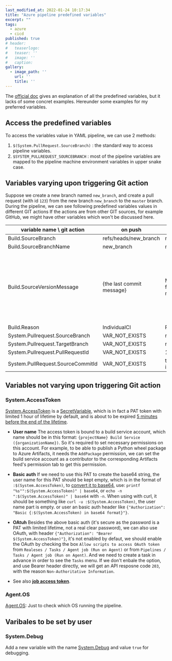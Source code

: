 ```yaml
---
last_modified_at: 2022-01-24 10:17:34
title: "Azure pipeline predefined variables"
excerpt: ""
tags:
  - azure
  - cicd
published: true
# header:
#   teaserlogo:
#   teaser: ''
#   image: ''
#   caption:
gallery:
  - image_path: ''
    url: ''
    title: ''
---
```


The [official doc](https://docs.microsoft.com/en-us/azure/devops/pipelines/build/variables) gives an explanation of all the predefined variables, but it lacks of some concret examples. Hereunder some examples for my preferred variables.

## Access the predefined variables

To access the variables value in YAML pipeline, we can use 2 methods:

1. `$(System.PullRequest.SourceBranch)` : the standard way to access pipeline variables.
2. `$SYSTEM_PULLREQUEST_SOURCEBRANCH` : most of the pipeline variables are mapped to the pipeline machine environment variables in upper snake case.

## Variables varying upon triggering Git action

Suppose we create a new branch named `new_branch`, and create a pull request (with id `123`) from the new branch `new_branch` to the `master` branch.
During the pipeline, we can see following predefined variables values in different GIT actions If the actions are from other GIT sources, for example GitHub, we might have other variables which won't be discussed here.

| variable name \ git action        | on push                   | on pull request                                    | on merge                                                                                                                                                            | on manual trigger         |
| --------------------------------- | ------------------------- | -------------------------------------------------- | ------------------------------------------------------------------------------------------------------------------------------------------------------------------- | ------------------------- |
| Build.SourceBranch                | refs/heads/new_branch     | refs/pull/123/merge                                | refs/heads/master                                                                                                                                                   | refs/heads/new_branch     |
| Build.SourceBranchName            | new_branch                | merge                                              | master                                                                                                                                                              | new_branch                |
| Build.SourceVersionMessage        | {the last commit message} | Merge pull request 123 from new_branch into master | Merged PR 123: {pull request title}<br>**- It's a way to determin this merge is from which PR**<br>**- We can also change the default message when merging the PR** | {the last commit message} |
| Build.Reason                      | IndividualCI              | PullRequest                                        | IndividualCI                                                                                                                                                        | Manual                    |
| System.Pullrequest.SourceBranch   | VAR_NOT_EXISTS            | refs/heads/new_branch                              | VAR_NOT_EXISTS                                                                                                                                                      | VAR_NOT_EXISTS            |
| System.Pullrequest.TargetBranch   | VAR_NOT_EXISTS            | refs/heads/master                                  | VAR_NOT_EXISTS                                                                                                                                                      | VAR_NOT_EXISTS            |
| System.Pullrequest.PullRequestId  | VAR_NOT_EXISTS            | 123                                                | VAR_NOT_EXISTS                                                                                                                                                      | VAR_NOT_EXISTS            |
| System.PullRequest.SourceCommitId | VAR_NOT_EXISTS            | the last commit number in pull request             | VAR_NOT_EXISTS                                                                                                                                                      | VAR_NOT_EXISTS            |

## Variables not varying upon triggering Git action

### System.AccessToken

[System.AccessToken](https://docs.microsoft.com/en-us/azure/devops/pipelines/build/variables?view=azure-devops&tabs=yaml#systemaccesstoken) is a [SecretVariable](https://docs.microsoft.com/en-us/azure/devops/pipelines/process/variables?view=azure-devops&tabs=yaml%2Cbatch#secret-variables), which is in fact a PAT token with limited 1 hour of lifetime by default, and is about to be expired [5 minutes before the end of the lifetime](https://github.com/Azure/azure-sdk-for-net/blob/4162f6fa2445b2127468b9cfd080f01c9da88eba/sdk/mgmtcommon/AppAuthentication/Azure.Services.AppAuthentication/AppAuthenticationResult.cs#L41-L45).

- **User name**
  The access token is bound to a build service account, which name should be in this format: `{projectName} Build Service ({organizationName})`. So it's required to set necessary permissions on this account. For example, to be able to publish a Python wheel package to Azure Artifacts, it needs the `AddPackage` permission, we can set the build service account as a contributor to the corresponding Artifacts feed's permission tab to get this permission.

- **Basic auth**
  If we need to use this PAT to create the base64 string, the user name for this PAT should be kept empty, which is in the format of `:$(System.AccessToken)`, to [convert it to base64](https://docs.microsoft.com/en-us/azure/devops/organizations/accounts/use-personal-access-tokens-to-authenticate?view=azure-devops&tabs=preview-page#use-a-pat), use: `printf "%s"":$(System.AccessToken)" | base64`, or `echo -n ":$(System.AccessToken)" | base64` with `-n`. When using with curl, it should be something like `curl -u :$(System.AccessToken)`, the user name part is empty. or user an basic auth header like `{"Authorization": "Basic {:$(System.AccessToken) in base64 format}"}`.

- **OAtuh**
  Besides the above basic auth (it's secure as the password is a PAT with limited lifetime, not a real clear password), we can also use  OAuth, with header `{"Authorization": "Bearer $(System.AccessToken)"}`, it's not enabled by defaut, we should enable the OAuth by checking the box `Allow scripts to access OAuth token` from `Realeses / Tasks / Agent job (Run on Agent)` or from `Pipelines / Tasks / Agent job (Run on Agent)`. And we need to create a task in advance in order to see the `Tasks` menu. If we don't enbale the option, and use Bearer header directly, we will get an API resposne code `203`, with the reason `Non-Authoritative Information`.

- See also [**job access token**](https://docs.microsoft.com/en-us/azure/devops/pipelines/process/access-tokens?view=azure-devops&tabs=yaml).

### Agent.OS

[Agent.OS](https://docs.microsoft.com/en-us/azure/devops/pipelines/build/variables?view=azure-devops&tabs=yaml#agent-variables-devops-services): Just to check which OS running the pipeline.

## Varibales to be set by user

### System.Debug

Add a new variable with the name [System.Debug](https://docs.microsoft.com/en-us/azure/devops/pipelines/build/variables?view=azure-devops&tabs=yaml#systemdebug) and value `true` for debugging.
